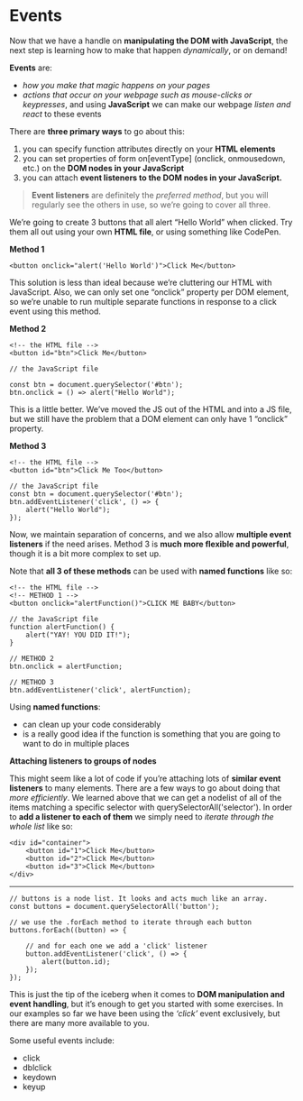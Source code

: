 # Events

Now that we have a handle on **manipulating the DOM with JavaScript**, the next step is learning how to make that happen *dynamically*, or on demand!<br>
<p><strong>Events</strong> are:

- <em>how you make that magic happens on your pages</em>
- <em>actions that occur on your webpage such as mouse-clicks or keypresses</em>, and using <strong>JavaScript</strong> we can make our webpage <em>listen and react</em> to these events


There are **three primary ways** to go about this: 

1. you can specify function attributes directly on your <strong>HTML elements</strong>
2. you can set properties of form on[eventType] (onclick, onmousedown, etc.) on the <strong>DOM nodes in your JavaScript</strong>
3. you can attach <strong>event listeners to the DOM nodes in your JavaScript.</strong>

>**Event listeners** are definitely the *preferred method*, but you will regularly see the others in use, so we’re going to cover all three.

We’re going to create 3 buttons that all alert “Hello World” when clicked. Try them all out using your own **HTML file**, or using something like CodePen.

**Method 1**

    <button onclick="alert('Hello World')">Click Me</button>

This solution is less than ideal because we’re cluttering our HTML with JavaScript. Also, we can only set one “onclick” property per DOM element, so we’re unable to run multiple separate functions in response to a click event using this method.

**Method 2**

    <!-- the HTML file -->
    <button id="btn">Click Me</button>

    // the JavaScript file

    const btn = document.querySelector('#btn');
    btn.onclick = () => alert("Hello World");

This is a little better. We’ve moved the JS out of the HTML and into a JS file, but we still have the problem that a DOM element can only have 1 “onclick” property.

**Method 3**

    <!-- the HTML file -->
    <button id="btn">Click Me Too</button>

    // the JavaScript file
    const btn = document.querySelector('#btn');
    btn.addEventListener('click', () => {
        alert("Hello World");
    });

Now, we maintain separation of concerns, and we also allow **multiple event listeners** if the need arises. Method 3 is **much more flexible and powerful**, though it is a bit more complex to set up.

Note that **all 3 of these methods** can be used with **named functions** like so:

    <!-- the HTML file -->
    <!-- METHOD 1 -->
    <button onclick="alertFunction()">CLICK ME BABY</button>

    // the JavaScript file
    function alertFunction() {
        alert("YAY! YOU DID IT!");
    }   

    // METHOD 2
    btn.onclick = alertFunction;

    // METHOD 3
    btn.addEventListener('click', alertFunction);

Using **named functions**: 
<ul>
<li>can clean up your code considerably</li> 
<li>is a really good idea if the function is something that you are going to want to do in multiple places</li>
</ul>

**Attaching listeners to groups of nodes**

This might seem like a lot of code if you’re attaching lots of **similar event listeners** to many elements. There are a few ways to go about doing that *more efficiently*. We learned above that we can get a nodelist of all of the items matching a specific selector with querySelectorAll('selector'). In order to **add a listener to each of them** we simply need to *iterate through the whole list* like so:

    <div id="container">
        <button id="1">Click Me</button>
        <button id="2">Click Me</button>
        <button id="3">Click Me</button>
    </div> 
---

    // buttons is a node list. It looks and acts much like an array.
    const buttons = document.querySelectorAll('button');

    // we use the .forEach method to iterate through each button
    buttons.forEach((button) => {

        // and for each one we add a 'click' listener
        button.addEventListener('click', () => {
            alert(button.id);
        });
    });



This is just the tip of the iceberg when it comes to **DOM manipulation and event handling**, but it’s enough to get you started with some exercises. In our examples so far we have been using the *‘click’* event exclusively, but there are many more available to you.

Some useful events include:
<ul>
<li>click</li>
<li>dblclick</li>
<li>keydown</li>
<li>keyup</li>
</ul>










